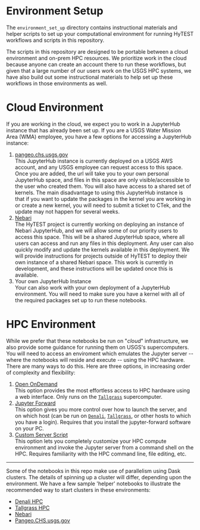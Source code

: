 # Environment Setup

The `environment_set_up` directory contains instructional materials and helper scripts to set 
up your computational environment for running HyTEST workflows and scripts in this repository.

The scripts in this repository are designed to be portable between a cloud environment and 
on-prem HPC resources. We prioritize work in the cloud because anyone can create an account 
there to run these workflows, but given that a large number of our users work on the USGS HPC 
systems, we have also build out some instructional materials to help set up these workflows 
in those environments as well.

# Cloud Environment

If you are working in the cloud, we expect you to work in a JupyterHub instance that has 
already been set up. If you are a USGS Water Mission Area (WMA) employee, you have a few 
options for accessing a JupyterHub instance:
1) [pangeo.chs.usgs.gov](./QuickStart-Cloud-pangeo.chs.usgs.gov.md)<br>
   This JupyterHub instance is currently deployed on a USGS AWS account, and any USGS employee 
   can request access to this space. Once you are added, the url will take you to your own 
   personal JupyterHub space, and files in this space are only visible/accessible to the user 
   who created them. You will also have access to a shared set of kernels. The main disadvantage 
   to using this JupyterHub instance is that if you want to update the packages in the kernel 
   you are working in or create a new kernel, you will need to submit a ticket to CTek, and 
   the update may not happen for several weeks.
2) [Nebari](./QuickStart-Cloud-Nebari.md)<br>
   The HyTEST project is currently working on deploying an instance of Nebari JupyterHub, and 
   we will allow some of our priority users to access this space. This will be a shared 
   JupyterHub space, where all users can access and run any files in this deployment. Any 
   user can also quickly modify and update the kernels available in this deployment. We will 
   provide instructions for projects outside of HyTEST to deploy their own instance of a 
   shared Nebari space. This work is currently in development, and these instructions will 
   be updated once this is available.
3) Your own JupyterHub Instance<br>
   Your can also work with your own deployment of a JupyterHub environment. You will need to 
   make sure you have a kernel with all of the required packages set up to run these notebooks.


# HPC Environment

While we prefer that these notebooks be run on "_cloud_" infrastructure, we also provide some guidance for running them on USGS's supercomputers. You will need to access an enviroment which emulates the Jupyter server -- where the notebooks will reside and execute -- using the HPC hardware. There are many ways to do this. Here are three options, in increasing order of complexity and flexibility:

1) [Open OnDemand](./OpenOnDemand.md)<br>
   This option provides the most effortless access to HPC hardware using a web interface. Only runs on the [`Tallgrass`](https://hpcportal.cr.usgs.gov/hpc-user-docs/supercomputers/tallgrass.html) supercomputer.
2) [Jupyter Forward](./JupyterForward.md)<br>
   This option gives you more control over how to launch the server, and on which host (can be
   run on [`Denali`](https://hpcportal.cr.usgs.gov/hpc-user-docs/supercomputers/denali.html), [`Tallgrass`](https://hpcportal.cr.usgs.gov/hpc-user-docs/supercomputers/tallgrass.html), or other hosts to which you have a login).  Requires that you
   install the jupyter-forward software on your PC.
3) [Custom Server Script](./StartScript.md)<br>
   This option lets you completely customize your HPC compute environment and invoke the Jupyter
   server from a command shell on the HPC. Requires familiarity with the HPC command line, file
   editing, etc.

--------

Some of the notebooks in this repo make use of parallelism using Dask clusters.
The details of spinning up a cluster will differ, depending upon the environment.
We have a few sample 'helper' notebooks to illustrate the recommended way to
start clusters in these environments:

* [Denali HPC](./Start_Dask_Cluster_Denali.ipynb)
* [Tallgrass HPC](./Start_Dask_Cluster_Tallgrass.ipynb)
* [Nebari](./Start_Dask_Cluster_Nebari.ipynb)
* [Pangeo.CHS.usgs.gov](./Start_Dask_Cluster_PangeoCHS.ipynb)
